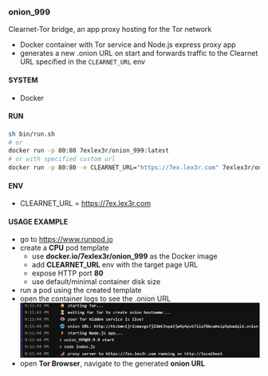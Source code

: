 ### onion_999

Clearnet-Tor bridge, an app proxy hosting for the Tor network

- Docker container with Tor service and Node.js express proxy app
- generates a new .onion URL on start and forwards traffic to the Clearnet URL specified in the `CLEARNET_URL` env

#### SYSTEM
- Docker

#### RUN
```sh
sh bin/run.sh
# or
docker run -p 80:80 7exlex3r/onion_999:latest
# or with specified custom url
docker run -p 80:80 -e CLEARNET_URL="https://7ex.lex3r.com" 7exlex3r/onion_999:latest
```

#### ENV
- CLEARNET_URL = https://7ex.lex3r.com

#### USAGE EXAMPLE
- go to https://www.runpod.io
- create a **CPU** pod template
  - use **docker.io/7exlex3r/onion_999** as the Docker image
  - add **CLEARNET_URL** env with the target page URL
  - expose HTTP port **80**
  - use default/minimal container disk size
- run a pod using the created template
- open the container logs to see the .onion URL
![img.png](docs/img.png)
- open **Tor Browser**, navigate to the generated **onion URL**